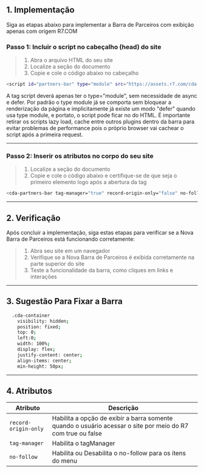 ## 1. Implementação

Siga as etapas abaixo para implementar a Barra de Parceiros com exibição apenas com origem R7.COM

### Passo 1: Incluir o script no cabeçalho (head) do site

> 1. Abra o arquivo HTML do seu site<br>
> 2. Localize a seção <head> do documento<br>
> 3. Copie e cole o código abaixo no cabeçalho

```sh
<script id="partners-bar" type="module" src="https://assets.r7.com/cda-partners-bar/cda-partners-bar/cda-partners-bar.esm.js"></script>
```

A tag script deverá apenas ter o type="module", sem necessidade de async e defer. Por padrão o type module já se comporta sem bloquear a renderização da página e implicitamente já existe um modo "defer" quando usa type module, e portato, o script pode ficar no <head> do HTML. É importante retirar os scripts lazy load, cache entre outros plugins dentro da barra para evitar problemas de performance pois o próprio browser vai cachear o script após a primeira request.

---
### Passo 2: Inserir os atributos no corpo <body> do seu site
    
> 1. Localize a seção <body> do documento<br>
> 2. Copie e cole o código abaixo e certifique-se de que seja o primeiro elemento logo após a abertura da tag
    
```sh
<cda-partners-bar tag-manager="true" record-origin-only="false" no-follow='true'></cda-partners-bar>
```
---
## 2. Verificação

Após concluir a implementação, siga estas etapas para verificar se a Nova Barra de Parceiros está funcionando corretamente:

> 1. Abra seu site em um navegador<br>
> 2. Verifique se a Nova Barra de Parceiros é exibida corretamente na parte superior do site<br>
> 3. Teste a funcionalidade da barra, como cliques em links e interações
---
## 3. Sugestão Para Fixar a Barra
```sh
  .cda-container
    visibility: hidden;
    position: fixed;
    top: 0;
    left:0;
    width: 100%;
    display: flex;
    justify-content: center;
    align-items: center;
    min-height: 50px;
```
---
## 4. Atributos

| Atributo                                | Descrição                                                                                                    |
| --------------------------------------- | ------------------------------------------------------------------------------------------------------------ |
| `record-origin-only`                    | Habilita a opção de exibir a barra somente quando o usuário acessar o site por meio do R7 com true ou false  |
| `tag-manager`                           | Habilita o tagManager                                                                                        |
| `no-follow`                             | Habilita ou Desabilita o no-follow para os itens do menu                                                     |

